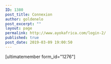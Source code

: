 ```yaml
---
ID: 1380
post_title: Connexion
author: goldenelo
post_excerpt: ""
layout: page
permalink: http://www.ayokafrica.com/login-2/
published: true
post_date: 2019-03-09 19:00:50
---
```

[ultimatemember form_id="1276"]
